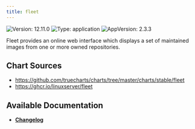 ```yaml
---
title: fleet
---
```


![Version: 12.11.0](https://img.shields.io/badge/Version-12.11.0-informational?style=flat-square) ![Type: application](https://img.shields.io/badge/Type-application-informational?style=flat-square) ![AppVersion: 2.3.3](https://img.shields.io/badge/AppVersion-2.3.3-informational?style=flat-square)

Fleet provides an online web interface which displays a set of maintained images from one or more owned repositories.

## Chart Sources

- https://github.com/truecharts/charts/tree/master/charts/stable/fleet
- https://ghcr.io/linuxserver/fleet

## Available Documentation

- [**Changelog**](./CHANGELOG.md)
